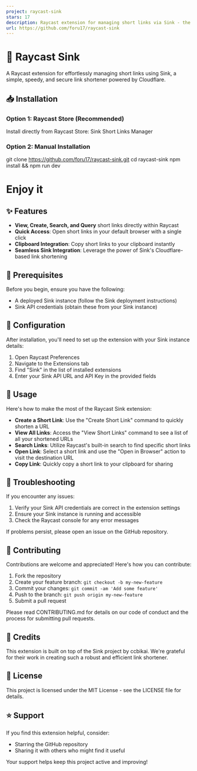 ```yaml
---
project: raycast-sink
stars: 17
description: Raycast extension for managing short links via Sink - the Cloudflare-powered link shortener. Create, edit, and manage short URLs efficiently from your Mac command bar.
url: https://github.com/foru17/raycast-sink
---
```


🚀 Raycast Sink
===============

A Raycast extension for effortlessly managing short links using Sink, a simple, speedy, and secure link shortener powered by Cloudflare.

📥 Installation
---------------

### Option 1: Raycast Store (Recommended)

Install directly from Raycast Store: Sink Short Links Manager

### Option 2: Manual Installation

git clone https://github.com/foru17/raycast-sink.git
cd raycast-sink
npm install && npm run dev
# Enjoy it

✨ Features
----------

-   **View, Create, Search, and Query** short links directly within Raycast
-   **Quick Access**: Open short links in your default browser with a single click
-   **Clipboard Integration**: Copy short links to your clipboard instantly
-   **Seamless Sink Integration**: Leverage the power of Sink's Cloudflare-based link shortening

📑 Prerequisites
----------------

Before you begin, ensure you have the following:

-   A deployed Sink instance (follow the Sink deployment instructions)
-   Sink API credentials (obtain these from your Sink instance)

🚦 Configuration
----------------

After installation, you'll need to set up the extension with your Sink instance details:

1.  Open Raycast Preferences
2.  Navigate to the Extensions tab
3.  Find "Sink" in the list of installed extensions
4.  Enter your Sink API URL and API Key in the provided fields

🎯 Usage
--------

Here's how to make the most of the Raycast Sink extension:

-   **Create a Short Link**: Use the "Create Short Link" command to quickly shorten a URL
-   **View All Links**: Access the "View Short Links" command to see a list of all your shortened URLs
-   **Search Links**: Utilize Raycast's built-in search to find specific short links
-   **Open Link**: Select a short link and use the "Open in Browser" action to visit the destination URL
-   **Copy Link**: Quickly copy a short link to your clipboard for sharing

🔧 Troubleshooting
------------------

If you encounter any issues:

1.  Verify your Sink API credentials are correct in the extension settings
2.  Ensure your Sink instance is running and accessible
3.  Check the Raycast console for any error messages

If problems persist, please open an issue on the GitHub repository.

👥 Contributing
---------------

Contributions are welcome and appreciated! Here's how you can contribute:

1.  Fork the repository
2.  Create your feature branch: `git checkout -b my-new-feature`
3.  Commit your changes: `git commit -am 'Add some feature'`
4.  Push to the branch: `git push origin my-new-feature`
5.  Submit a pull request

Please read CONTRIBUTING.md for details on our code of conduct and the process for submitting pull requests.

🙏 Credits
----------

This extension is built on top of the Sink project by ccbikai. We're grateful for their work in creating such a robust and efficient link shortener.

📄 License
----------

This project is licensed under the MIT License - see the LICENSE file for details.

⭐ Support
---------

If you find this extension helpful, consider:

-   Starring the GitHub repository
-   Sharing it with others who might find it useful

Your support helps keep this project active and improving!
